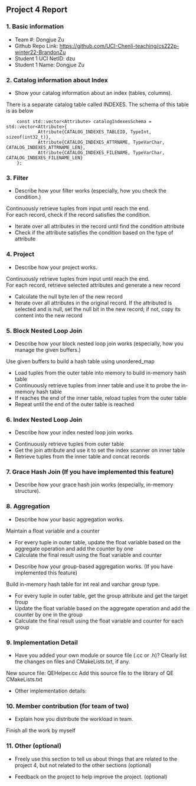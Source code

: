 ## Project 4 Report


### 1. Basic information
- Team #: Dongjue Zu
- Github Repo Link: https://github.com/UCI-Chenli-teaching/cs222p-winter22-BrandonZu
- Student 1 UCI NetID: dzu
- Student 1 Name: Dongjue Zu


### 2. Catalog information about Index
- Show your catalog information about an index (tables, columns).

There is a separate catalog table called INDEXES. The schema of this table is as below

        const std::vector<Attribute> catalogIndexesSchema = std::vector<Attribute>{
                Attribute{CATALOG_INDEXES_TABLEID, TypeInt, sizeof(int32_t)},
                Attribute{CATALOG_INDEXES_ATTRNAME, TypeVarChar, CATALOG_INDEXES_ATTRNAME_LEN},
                Attribute{CATALOG_INDEXES_FILENAME, TypeVarChar, CATALOG_INDEXES_FILENAME_LEN}
        };

### 3. Filter
- Describe how your filter works (especially, how you check the condition.)

Continuously retrieve tuples from input until reach the end. \
For each record, check if the record satisfies the condition.
* Iterate over all attributes in the record until find the condition attribute
* Check if the attribute satisfies the condition based on the type of attribute

### 4. Project
- Describe how your project works.

Continuously retrieve tuples from input until reach the end. \
For each record, retrieve selected attributes and generate a new record
* Calculate the null byte len of the new record
* Iterate over all attributes in the original record. If the attributed is selected and is null, set the null bit in the new record; if not, copy its content into the new record

### 5. Block Nested Loop Join
- Describe how your block nested loop join works (especially, how you manage the given buffers.)

Use given buffers to build a hash table using unordered_map
* Load tuples from the outer table into memory to build in-memory hash table
* Continuously retrieve tuples from inner table and use it to probe the in-memory hash table
* If reaches the end of the inner table, reload tuples from the outer table
* Repeat until the end of the outer table is reached

### 6. Index Nested Loop Join
- Describe how your index nested loop join works.

* Continuously retrieve tuples from outer table
* Get the join attribute and use it to set the index scanner on inner table
* Retrieve tuples from the inner table and concat records

### 7. Grace Hash Join (If you have implemented this feature)
- Describe how your grace hash join works (especially, in-memory structure).



### 8. Aggregation
- Describe how your basic aggregation works.

Maintain a float variable and a counter
* For every tuple in outer table, update the float variable based on the aggregate operation and add the counter by one
* Calculate the final result using the float variable and counter

- Describe how your group-based aggregation works. (If you have implemented this feature)

Build in-memory hash table for int real and varchar group type.
* For every tuple in outer table, get the group attribute and get the target froup
* Update the float variable based on the aggregate operation and add the counter by one in the group
* Calculate the final result using the float variable and counter for each group

### 9. Implementation Detail
- Have you added your own module or source file (.cc or .h)?
  Clearly list the changes on files and CMakeLists.txt, if any.

New source file: QEHelper.cc
Add this source file to the library of QE CMakeLists.txt

- Other implementation details:



### 10. Member contribution (for team of two)
- Explain how you distribute the workload in team.

Finish all the work by myself

### 11. Other (optional)
- Freely use this section to tell us about things that are related to the project 4, but not related to the other sections (optional)



- Feedback on the project to help improve the project. (optional)